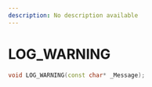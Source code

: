 ```yaml
---
description: No description available 
---
```


# LOG_WARNING

```cpp
void LOG_WARNING(const char* _Message);
```